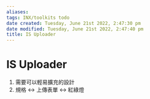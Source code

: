 ```yaml
---
aliases: 
tags: INX/toolkits todo 
date created: Tuesday, June 21st 2022, 2:47:30 pm
date modified: Tuesday, June 21st 2022, 2:47:40 pm
title: IS Uploader
---
```


# IS Uploader

1. 需要可以輕易擴充的設計
2. 規格 <-> 上傳表單 <-> 紅綠燈
